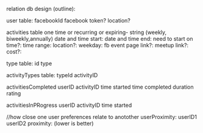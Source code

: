 relation db design (outline):

user table:
  facebookId
  facebook token?
  location?

activities table
  one time or recurring or expiring- string (weekly, biweekly,annually)
  date and time start:
  date and time end:
  need to start on time?:
  time range:
  location?: 
  weekday:
  fb event page link?:
  meetup link?:
  cost?:

type table:
  id
  type

activityTypes table:
  typeId
  activityID

activitiesCompleted
  userID
  activityID
  time started
  time completed
  duration
  rating

activitiesInPRogress
  userID
  activityID
  time started

//how close one user preferences relate to anotother
userProximity:
  userID1
  userID2
  proximity: (lower is better)